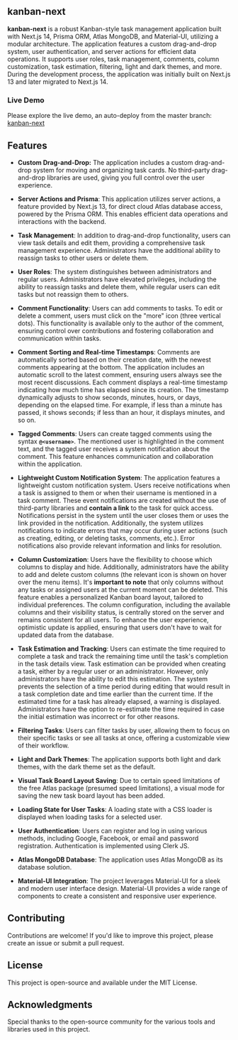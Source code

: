 ## kanban-next

**kanban-next** is a robust Kanban-style task management application built with Next.js 14, Prisma ORM, Atlas MongoDB, and Material-UI, utilizing a modular architecture. The application features a custom drag-and-drop system, user authentication, and server actions for efficient data operations. It supports user roles, task management, comments, column customization, task estimation, filtering, light and dark themes, and more. During the development process, the application was initially built on Next.js 13 and later migrated to Next.js 14.

### Live Demo

Please explore the live demo, an auto-deploy from the master branch: [kanban-next](https://kanban-next-psi.vercel.app/)

## Features

- **Custom Drag-and-Drop:** The application includes a custom drag-and-drop system for moving and organizing task cards. No third-party drag-and-drop libraries are used, giving you full control over the user experience.

- **Server Actions and Prisma**: This application utilizes server actions, a feature provided by Next.js 13, for direct cloud Atlas database access, powered by the Prisma ORM. This enables efficient data operations and interactions with the backend.

- **Task Management**: In addition to drag-and-drop functionality, users can view task details and edit them, providing a comprehensive task management experience. Administrators have the additional ability to reassign tasks to other users or delete them.

- **User Roles**: The system distinguishes between administrators and regular users. Administrators have elevated privileges, including the ability to reassign tasks and delete them, while regular users can edit tasks but not reassign them to others.
  
- **Comment Functionality**: Users can add comments to tasks. To edit or delete a comment, users must click on the "more" icon (three vertical dots). This functionality is available only to the author of the comment, ensuring control over contributions and fostering collaboration and communication within tasks.

- **Comment Sorting and Real-time Timestamps**: Comments are automatically sorted based on their creation date, with the newest comments appearing at the bottom. The application includes an automatic scroll to the latest comment, ensuring users always see the most recent discussions. Each comment displays a real-time timestamp indicating how much time has elapsed since its creation. The timestamp dynamically adjusts to show seconds, minutes, hours, or days, depending on the elapsed time. For example, if less than a minute has passed, it shows seconds; if less than an hour, it displays minutes, and so on.

- **Tagged Comments**: Users can create tagged comments using the syntax **`@<username>`**. The mentioned user is highlighted in the comment text, and the tagged user receives a system notification about the comment. This feature enhances communication and collaboration within the application.

- **Lightweight Custom Notification System**: The application features a lightweight custom notification system. Users receive notifications when a task is assigned to them or when their username is mentioned in a task comment. These event notifications are created without the use of third-party libraries and **contain a link** to the task for quick access. Notifications persist in the system until the user closes them or uses the link provided in the notification. Additionally, the system utilizes notifications to indicate errors that may occur during user actions (such as creating, editing, or deleting tasks, comments, etc.). Error notifications also provide relevant information and links for resolution.

- **Column Customization**: Users have the flexibility to choose which columns to display and hide. Additionally, administrators have the ability to add and delete custom columns (the relevant icon is shown on hover over the menu items). It's **important to note** that only columns without any tasks or assigned users at the current moment can be deleted. This feature enables a personalized Kanban board layout, tailored to individual preferences. The column configuration, including the available columns and their visibility status, is centrally stored on the server and remains consistent for all users. To enhance the user experience, optimistic update is applied, ensuring that users don't have to wait for updated data from the database.
  
- **Task Estimation and Tracking**: Users can estimate the time required to complete a task and track the remaining time until the task's completion in the task details view. Task estimation can be provided when creating a task, either by a regular user or an administrator. However, only administrators have the ability to edit this estimation. The system prevents the selection of a time period during editing that would result in a task completion date and time earlier than the current time. If the estimated time for a task has already elapsed, a warning is displayed. Administrators have the option to re-estimate the time required in case the initial estimation was incorrect or for other reasons.

- **Filtering Tasks**: Users can filter tasks by user, allowing them to focus on their specific tasks or see all tasks at once, offering a customizable view of their workflow.

- **Light and Dark Themes**: The application supports both light and dark themes, with the dark theme set as the default.
  
- **Visual Task Board Layout Saving**: Due to certain speed limitations of the free Atlas package (presumed speed limitations), a visual mode for saving the new task board layout has been added.

- **Loading State for User Tasks**: A loading state with a CSS loader is displayed when loading tasks for a selected user.
  
- **User Authentication**: Users can register and log in using various methods, including Google, Facebook, or email and password registration. Authentication is implemented using Clerk JS.

- **Atlas MongoDB Database**: The application uses Atlas MongoDB as its database solution.

- **Material-UI Integration**: The project leverages Material-UI for a sleek and modern user interface design. Material-UI provides a wide range of components to create a consistent and responsive user experience.

## Contributing

Contributions are welcome! If you'd like to improve this project, please create an issue or submit a pull request.

## License

This project is open-source and available under the MIT License.

## Acknowledgments

Special thanks to the open-source community for the various tools and libraries used in this project.

